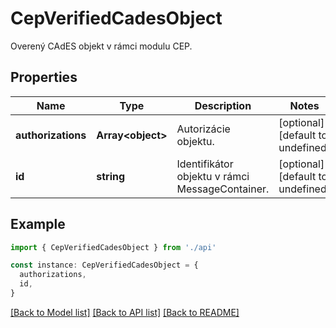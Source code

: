 # CepVerifiedCadesObject

Overený CAdES objekt v rámci modulu CEP.

## Properties

| Name               | Type                    | Description                                     | Notes                             |
| ------------------ | ----------------------- | ----------------------------------------------- | --------------------------------- |
| **authorizations** | **Array&lt;object&gt;** | Autorizácie objektu.                            | [optional] [default to undefined] |
| **id**             | **string**              | Identifikátor objektu v rámci MessageContainer. | [optional] [default to undefined] |

## Example

```typescript
import { CepVerifiedCadesObject } from './api'

const instance: CepVerifiedCadesObject = {
  authorizations,
  id,
}
```

[[Back to Model list]](../README.md#documentation-for-models) [[Back to API list]](../README.md#documentation-for-api-endpoints) [[Back to README]](../README.md)
